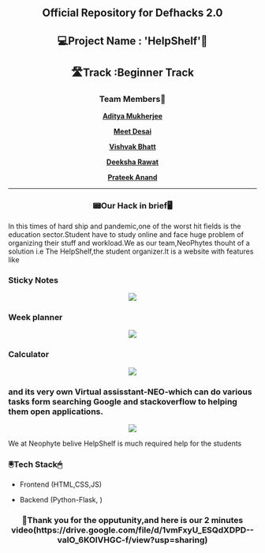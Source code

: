 <div align='center'>
  <h2>Official Repository for Defhacks 2.0</h2>
  </div>
 
<div align="center">
  <h2>💻Project Name : 'HelpShelf'📱</h2>
  
  <h2>🛣️Track :Beginner Track</h2>
  
  <h3>Team Members🤝</h3>
  
  <a href="https://github.com/asityamukherjee42"> **Aditya Mukherjee** </a>
  
  <a href="https://github.com/MEETDESAI2509"> **Meet Desai** </a>
  
  <a href="https://github.com/Vishvakb"> **Vishvak Bhatt** </a>
  
   <a href="https://github.com/deeksha7927"> **Deeksha Rawat** </a>
   
   <a href="https://github.com/anandprateek"> **Prateek Anand** </a>
  <hr>

<h3>📟Our Hack in brief🖥️</h3>
  
  </div>
 In this times of hard ship and pandemic,one of the worst hit fields is the education sector.Student have to study online and face huge problem of organizing their stuff and workload.We as our team,NeoPhytes thouht of a solution i.e The HelpShelf,the student organizer.It is a website with features like 
 <h3>Sticky Notes</h3>
 <div align="center">
 <img src="https://user-images.githubusercontent.com/60893631/99366533-c18c9a00-28de-11eb-8302-8d3dda86fde3.gif" />
  </div>
 <h3>Week planner</h3>
 <div align="center">
 <img src="https://user-images.githubusercontent.com/60893631/99366849-2b0ca880-28df-11eb-9158-4e2370d2159e.gif" />
 </div>
 <h3>Calculator</h3>
 <div align="center">
 <img src="https://user-images.githubusercontent.com/60893631/99366977-5abbb080-28df-11eb-81da-ab4f12655aca.gif" />
 </div>
 <h3>and its very own Virtual assisstant-<b>NEO</b>-which can do various tasks form searching Google and stackoverflow to helping them open applications.</h3>
 <div align="center">
 <img src="https://user-images.githubusercontent.com/60893631/99367759-5f349900-28e0-11eb-8a7a-280b749e6d0d.gif" />
 </div>
 
 We at Neophyte belive HelpShelf is much required help for the students
 
 
  <h3> 🖲️Tech Stack🖱</h3>
 
 * Frontend (HTML,CSS,JS)
 
 * Backend (Python-Flask, )
 
 
 <div align="center">
  <h3>📸Thank you for the opputunity,and here is our 2 minutes video(https://drive.google.com/file/d/1vmFxyU_ESQdXDPD--vaIO_6KOlVHGC-f/view?usp=sharing)</h3>
 </div>
 
